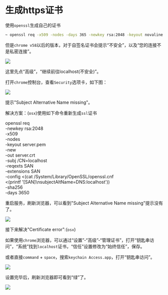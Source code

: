 # 生成https证书

使用`openssl`生成自己的证书

```bash
~ openssl req -x509 -nodes -days 365 -newkey rsa:2048 -keyout novaline.pem -out novaline.crt
```

但是`chrome v58`以后的版本，对于自签名证书会提示“不安全”，以及“您的连接不是私密连接”。

![](https://ws3.sinaimg.cn/large/006tKfTcgy1fjmlg2lhvqj31iq12mwh6.jpg)

这里先点“高级”，“继续前往localhost(不安全)”。

打开`chrome`控制台，查看`Security`选项卡，如下图：

![](https://ws4.sinaimg.cn/large/006tKfTcgy1fjmli7ry2pj312g0qsgni.jpg)

提示"Subject Alternative Name missing"。

解决方案：(`osx`)使用如下命令重新生成`ssl`证书

openssl req \
​    -newkey rsa:2048 \
​    -x509 \
​    -nodes \
​    -keyout server.pem \
​    -new \
​    -out server.crt \
​    -subj /CN=localhost \
​    -reqexts SAN \
​    -extensions SAN \
​    -config <(cat /System/Library/OpenSSL/openssl.cnf \
​        <(printf '[SAN]\nsubjectAltName=DNS:localhost')) \
​    -sha256 \
​    -days 3650

重启服务，刷新浏览器，可以看到"Subject Alternative Name missing"提示没有了。

![](https://ws2.sinaimg.cn/large/006tKfTcgy1fjmlqo7vxcj311a0lydhc.jpg)

接下来解决"Certificate error":(`osx`)

如果使用`chrome`浏览器，可以通过“设置”-“高级”-“管理证书”，打开“钥匙串访问”，“系统”找到`localhost`证书，“信任”设置修改为“始终信任”，保存。

或者直接`command` + `space`，搜索`keychain Access.app`，打开“钥匙串访问”。

![](https://ws4.sinaimg.cn/large/006tKfTcgy1fjmlwo849mj31cy0xugqd.jpg)

设置完毕后，刷新浏览器即可看到“绿”了。

![](https://ws2.sinaimg.cn/large/006tKfTcgy1fjmm1x5mvzj31120wwwgp.jpg)
